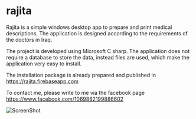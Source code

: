 # rajita
Rajita is a simple windows desktop app to prepare and print medical descriptions. The application is designed according to the requirements of the doctors in Iraq.

The project is developed using Microsoft C sharp. The application does not require a database to store the data, instead files are used, which make the application very easy to install.

The installation package is already prepared and published in https://rajita.firebaseapp.com

To contact me, please write to me via the facebook page https://www.facebook.com/1069882199886602

![ScreenShot](https://raw.githubusercontent.com/sahibammar/rajita/blob/master/img/snapshot0.png)